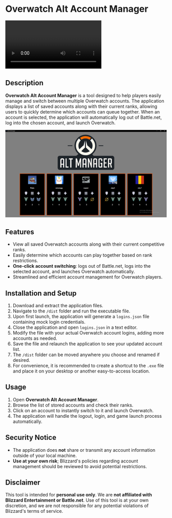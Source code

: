 # Overwatch Alt Account Manager

![Demo](images/captures/Demo.mp4)

## Description

**Overwatch Alt Account Manager** is a tool designed to help players easily manage and switch between multiple Overwatch accounts. The application displays a list of saved accounts along with their current ranks, allowing users to quickly determine which accounts can queue together. When an account is selected, the application will automatically log out of Battle.net, log into the chosen account, and launch Overwatch.

![Home](images/captures/Home.png)

## Features

- View all saved Overwatch accounts along with their current competitive ranks.
- Easily determine which accounts can play together based on rank restrictions.
- **One-click account switching**: logs out of Battle.net, logs into the selected account, and launches Overwatch automatically.
- Streamlined and efficient account management for Overwatch players.

## Installation and Setup


1. Download and extract the application files.  
2. Navigate to the `/dist` folder and run the executable file.  
3. Upon first launch, the application will generate a `logins.json` file containing mock login credentials.  
4. Close the application and open `logins.json` in a text editor.  
5. Modify the file with your actual Overwatch account logins, adding more accounts as needed.  
6. Save the file and relaunch the application to see your updated account list.  
7. The `/dist` folder can be moved anywhere you choose and renamed if desired.  
8. For convenience, it is recommended to create a shortcut to the `.exe` file and place it on your desktop or another easy-to-access location.  

## Usage

1. Open **Overwatch Alt Account Manager**.
2. Browse the list of stored accounts and check their ranks.
3. Click on an account to instantly switch to it and launch Overwatch.
4. The application will handle the logout, login, and game launch process automatically.


## Security Notice

- The application does **not** share or transmit any account information outside of your local machine.
- **Use at your own risk**; Blizzard's policies regarding account management should be reviewed to avoid potential restrictions.

## Disclaimer

This tool is intended for **personal use only**. We are **not affiliated with Blizzard Entertainment or Battle.net**. Use of this tool is at your own discretion, and we are not responsible for any potential violations of Blizzard's terms of service.

